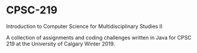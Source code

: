 # CPSC-219
Introduction to Computer Science for Multidisciplinary Studies II

A collection of assignments and coding challenges written in Java for CPSC 219 at the University of Calgary Winter 2019.
